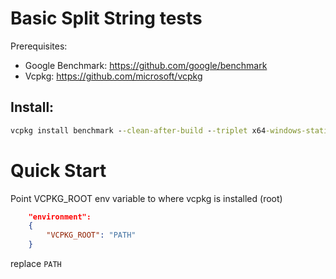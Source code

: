 # Basic Split String tests

Prerequisites: 

* Google Benchmark: https://github.com/google/benchmark
* Vcpkg: https://github.com/microsoft/vcpkg

## Install:
```cmd
vcpkg install benchmark --clean-after-build --triplet x64-windows-static-md
```
# Quick Start

Point VCPKG_ROOT env variable to where vcpkg is installed (root) 
```json
    "environment":
    {
        "VCPKG_ROOT": "PATH"
    }
```
replace `PATH`

